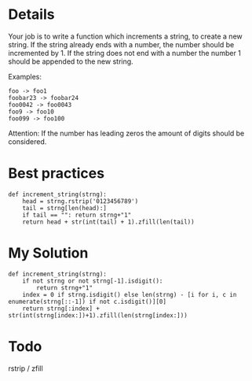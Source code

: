 # Details
Your job is to write a function which increments a string, to create a new string. If the string already ends with a number, the number should be incremented by 1. If the string does not end with a number the number 1 should be appended to the new string.

Examples:
```
foo -> foo1
foobar23 -> foobar24
foo0042 -> foo0043
foo9 -> foo10
foo099 -> foo100
```
Attention: If the number has leading zeros the amount of digits should be considered.

# Best practices

```
def increment_string(strng):
    head = strng.rstrip('0123456789')
    tail = strng[len(head):]
    if tail == "": return strng+"1"
    return head + str(int(tail) + 1).zfill(len(tail))
```

# My Solution
```
def increment_string(strng):
    if not strng or not strng[-1].isdigit():
        return strng+"1"
    index = 0 if strng.isdigit() else len(strng) - [i for i, c in enumerate(strng[::-1]) if not c.isdigit()][0]
    return strng[:index] + str(int(strng[index:])+1).zfill(len(strng[index:]))
```

# Todo
rstrip / zfill
